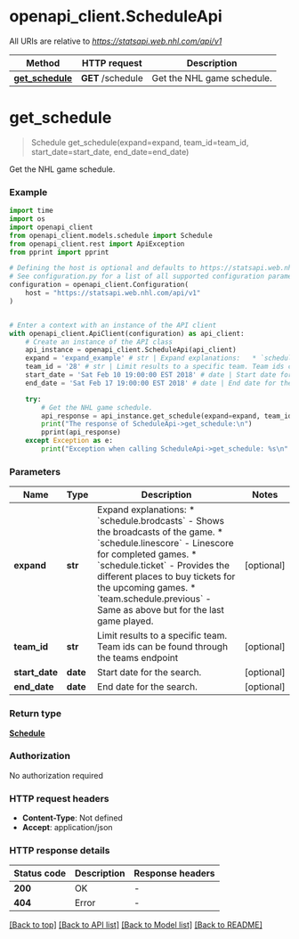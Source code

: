 # openapi_client.ScheduleApi

All URIs are relative to *https://statsapi.web.nhl.com/api/v1*

Method | HTTP request | Description
------------- | ------------- | -------------
[**get_schedule**](ScheduleApi.md#get_schedule) | **GET** /schedule | Get the NHL game schedule.


# **get_schedule**
> Schedule get_schedule(expand=expand, team_id=team_id, start_date=start_date, end_date=end_date)

Get the NHL game schedule.

### Example


```python
import time
import os
import openapi_client
from openapi_client.models.schedule import Schedule
from openapi_client.rest import ApiException
from pprint import pprint

# Defining the host is optional and defaults to https://statsapi.web.nhl.com/api/v1
# See configuration.py for a list of all supported configuration parameters.
configuration = openapi_client.Configuration(
    host = "https://statsapi.web.nhl.com/api/v1"
)


# Enter a context with an instance of the API client
with openapi_client.ApiClient(configuration) as api_client:
    # Create an instance of the API class
    api_instance = openapi_client.ScheduleApi(api_client)
    expand = 'expand_example' # str | Expand explanations:   * `schedule.brodcasts` - Shows the broadcasts of the game.   * `schedule.linescore` - Linescore for completed games.   * `schedule.ticket` - Provides the different places to buy tickets for the upcoming games.   * `team.schedule.previous` - Same as above but for the last game played.  (optional)
    team_id = '28' # str | Limit results to a specific team. Team ids can be found through the teams endpoint (optional)
    start_date = 'Sat Feb 10 19:00:00 EST 2018' # date | Start date for the search. (optional)
    end_date = 'Sat Feb 17 19:00:00 EST 2018' # date | End date for the search. (optional)

    try:
        # Get the NHL game schedule.
        api_response = api_instance.get_schedule(expand=expand, team_id=team_id, start_date=start_date, end_date=end_date)
        print("The response of ScheduleApi->get_schedule:\n")
        pprint(api_response)
    except Exception as e:
        print("Exception when calling ScheduleApi->get_schedule: %s\n" % e)
```



### Parameters


Name | Type | Description  | Notes
------------- | ------------- | ------------- | -------------
 **expand** | **str**| Expand explanations:   * &#x60;schedule.brodcasts&#x60; - Shows the broadcasts of the game.   * &#x60;schedule.linescore&#x60; - Linescore for completed games.   * &#x60;schedule.ticket&#x60; - Provides the different places to buy tickets for the upcoming games.   * &#x60;team.schedule.previous&#x60; - Same as above but for the last game played.  | [optional] 
 **team_id** | **str**| Limit results to a specific team. Team ids can be found through the teams endpoint | [optional] 
 **start_date** | **date**| Start date for the search. | [optional] 
 **end_date** | **date**| End date for the search. | [optional] 

### Return type

[**Schedule**](Schedule.md)

### Authorization

No authorization required

### HTTP request headers

 - **Content-Type**: Not defined
 - **Accept**: application/json

### HTTP response details

| Status code | Description | Response headers |
|-------------|-------------|------------------|
**200** | OK |  -  |
**404** | Error |  -  |

[[Back to top]](#) [[Back to API list]](../README.md#documentation-for-api-endpoints) [[Back to Model list]](../README.md#documentation-for-models) [[Back to README]](../README.md)

